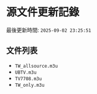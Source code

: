 # 源文件更新記錄

最後更新時間: `2025-09-02 23:25:51`

## 文件列表
- `TW_allsource.m3u`
- `UBTV.m3u`
- `TV7708.m3u`
- `TW_only.m3u`

